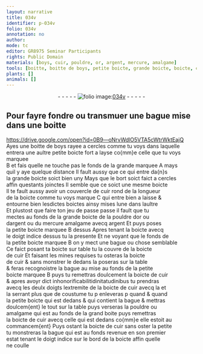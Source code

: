 ```yaml
---
layout: narrative
title: 034v
identifier: p-034v
folio: 034v
annotation: no
author:
mode: tc
editor: GR8975 Seminar Participants
rights: Public Domain
materials: [boys, cuir, pouldre, or, argent, mercure, amalgame]
tools: [boitte, boitte de boys, petite boicte, grande boicte, boicte, couvercle de cuir, boictes, boicte de cuir, grand boite]
plants: []
animals: []
---
```


<div class="folio" align="center">- - - - - <a href="http://gallica.bnf.fr/ark:/12148/btv1b10500001g/f74.image" target="_blank"><img src="https://cu-mkp.github.io/2017-workshop-edition/assets/photo-icon.png" alt="folio image: " style="display:inline-block; margin-bottom:-3px;"/>034v</a> - - - - - </div>  
  

## Pour fayre fondre ou transmuer une bague mise dans une <span class="tl">boitte</span>

   https://drive.google.com/open?id=0B9—oNrvWdlO5VTA5cWtrWktEajQ  
Ayes une <span class="tl">boitte de <span class="m">boys</span></span> rayee a cercles comme tu voys dans laquelle<br/> entrera une aultre <span class="tl">petite boicte</span> fort a layse co{mm}e celle que tu voys marquee<br/> B et fais quelle ne touche pas le fonds de la grande marquee A mays<br/> quil y aye quelque distance Il fault aussy que ce qui entre da{n}s<br/> la <span class="tl">grande boicte</span> soict bien uny Mays que le bort soict faict a cercles<br/> affin questants joinctes Il semble que ce soict une mesme <span class="tl">boicte</span><br/> Il te fault aussy avoir un <span class="tl">couvercle de <span class="m">cuir</span></span> rond de la longueur<br/> de la <span class="tl">boicte</span> comme tu voys marque C qui entre bien a laisse &<br/> entourne bien lesdictes <span class="tl">boictes</span> ainsy mises lune dans laultre<br/> Et plustost que faire ton jeu de passe passe il fault que tu<br/> mectes au fonds de la <span class="tl">grande boicte</span> de la <span class="m">pouldre</span> d<span class="m">or</span> ou<br/> d<span class="m">argent</span> ou du <span class="m">mercure</span> amalgame avecq <span class="m">argent</span> Et puys poses<br/> la <span class="tl">petite boicte</span> marquee B dessus Apres tenant la <span class="tl">boicte</span> avecq<br/> le <span class="bp">doigt indice</span> dessus tu la presente Et ne voyant que le fonds de<br/> la <span class="tl">petite boicte</span> marquee B on y mect une bague ou chose semblable<br/> Ce faict posant ta <span class="tl">boicte</span> sur table tu la couvre de la <span class="tl">boicte<br/> de <span class="m">cuir</span></span> Et faisant les mines requises tu osteras la <span class="tl">boicte<br/> de <span class="m">cuir</span></span> & sans monstrer le dedans la poseras sur la table<br/> & feras recognoistre la bague au mise au fonds de la <span class="tl">petite<br/> boicte</span> marquee B puys tu remettras doulcement la <span class="tl">boicte de <span class="m">cuir</span></span><br/> & apres avoyr dict inhonorificabilitidinitatudinibus tu prendras<br/> avecq les deulx <span class="bp">doigts</span> lextremite de la <span class="tl">boicte de <span class="m">cuir</span></span> avecq la et<br/> la serrant plus que de coustume tu p enleveras p quand & quand<br/> la <span class="tl">petite boicte</span> qui est dedans & qui contient la bague & mettras<br/> doulcem{ent} le tout sur la table puys verseras la <span class="m">pouldre</span> ou<br/> <span class="m">amalgame</span> qui est au fonds de la <span class="tl">grand boite</span> puys remettras<br/> la <span class="tl">boicte de <span class="m">cuir</span></span> avecq celle qui est dedans co{mm}e elle estoit au<br/> commancem{ent} Puys ostant la <span class="tl">boicte de <span class="m">cuir</span></span> sans oster la petite<br/> tu monstreras la bague qui est au fonds revenue en son premier<br/> estat tenant le <span class="bp">doigt indice</span> sur le bord de la <span class="tl">boicte</span> affin quelle<br/> ne coulle 
 
